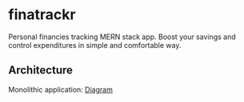 # finatrackr
Personal financies tracking MERN stack app. Boost your savings and control expenditures in simple and comfortable way.

## Architecture
Monolithic application:
[Diagram](https://drive.google.com/file/d/1pc2C6SKYMRV4gz1Sto6BdW65ORauacF5/view?usp=sharing)
